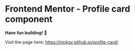 # Frontend Mentor - Profile card component

**Have fun building!** 🚀
 
Visit the page here: https://nickgv.github.io/profile-card/

